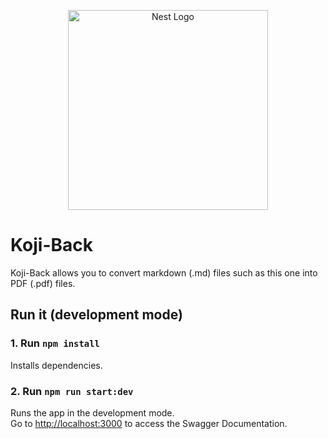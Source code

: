 <p align="center">
  <a href="http://nestjs.com/" target="blank"><img src="https://nestjs.com/img/logo_text.svg" width="320" alt="Nest Logo" /></a>
</p>

# Koji-Back

Koji-Back allows you to convert markdown (.md) files such as this one into PDF (.pdf) files.

## Run it (development mode)

### 1. Run `npm install`

Installs dependencies.

### 2. Run `npm run start:dev`

Runs the app in the development mode.<br />
Go to [http://localhost:3000](http://localhost:3000) to access the Swagger Documentation.
